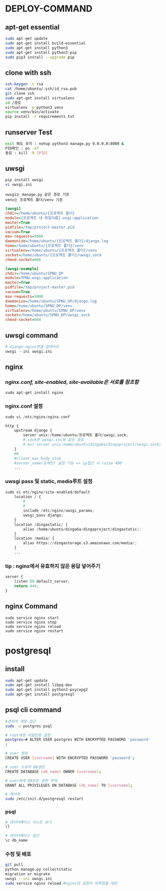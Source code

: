 # DEPLOY-COMMAND <django>

## apt-get essential
```bash
sudo apt-get update
sudo apt-get install build-essential
sudo apt-get install python3
sudo apt-get install python3-pip
sudo pip3 install --upgrade pip
```

## clone with ssh
```bash
ssh-keygen -t rsa
cat /home/ubuntu/.ssh/id_rsa.pub
git clone ssh
sudo apt-get install virtualenv
cd /경로
virtualenv -p python3 venv
source venv/bin/activate
pip install -r requirements.txt
```

## runserver Test
```bash
exit 해도 유지 : nohup python3 manage.py 0.0.0.0:8000 &
PID확인 : ps -ef
종료 : kill -9 [PID]
```

## uwsgi
```bash
pip install uwsgi 
vi uwsgi.ini
```

```comment
uwsgi는 manage.py 같은 경로 기준
venv는 프로젝트 폴더/venv 기준
```

```ini
[uwsgi]
chdir=/home/ubuntu/{프로젝트 폴더}
module={프로젝트 내 파일이름}.wsgi:application
master=True
pidfile=/tmp/project-master.pid
vacuum=True
max-requests=5000
daemonize=/home/ubuntu/{프로젝트 폴더}/django.log
home=/home/ubuntu/{프로젝트 폴더}/venv
virtualenv=/home/ubuntu/{프로젝트 폴더}/venv
socket=/home/ubuntu/{프로젝트 폴더}/uwsgi.sock
chmod-socket=666

[uwsgi-example]
chdir=/home/ubuntu/SPNU_DP
module=TPNU.wsgi:application
master=True
pidfile=/tmp/project-master.pid
vacuum=True
max-requests=5000
daemonize=/home/ubuntu/SPNU_DP/django.log
home=/home/ubuntu/SPNU_DP/venv
virtualenv=/home/ubuntu/SPNU_DP/venv
socket=/home/ubuntu/SPNU_DP/uwsgi.sock
chmod-socket=666
```
## uwsgi command
```python
# django-nginx연결 업데이트
uwsgi --ini uwsgi.ini
```

## nginx
### *nginx.conf, site-enabled, site-available은 서로를 참조함*
```shell
sudo apt-get install nginx
```

### nginx.conf 설정
```python
sudo vi /etc/nginx/nginx.conf

http {
	upstream django {
        server unix:/home/ubuntu/프로젝트 폴더/uwsgi.sock;
        #.sock은 uwsgi.ini와 같은 경로
		# ex) server unix:home/ubuntu/dinga6a/dingaproject/uwsgi.sock;
	}
	##
	#client_max_body_size 
    #server_name(도메인) 설정 가능 => ip접근 시 raise 400
    ...
```



### uwsgi pass 및 static, media루트 설정
```python
sudo vi etc/nginx/site-enabled/default
	location / {
		#
		#
		include /etc/nginx/uwsgi_params;
		uwsgi_pass django;
	}
	location /dingastatic/ {
		alias /home/ubuntu/dinga6a/dingaproject/dingastatic/;
	}
	location /media/ {
		alias https://dingastorage.s3.amazonaws.com/media/;
	}
    ...
```


### tip : nginx에서 유효하지 않은 응답 넣어주기
```python
server {
    listen 80 default_server;
    return 444;
}
```



## nginx Command 
```shell
sudo service nginx start
sudo service nginx stop
sudo service nginx reload
sudo service nginx restart
```



# postgresql
## install
```bash
sudo apt-get update
sudo apt-get install libpq-dev
sudo apt-get install python3-psycopg2
sudo apt-get install postgresql
```
## psql cli command
```bash
#관리자 계정 접근
sudo -u postgres psql

# root계정 비밀번호 설정
postgres=# ALTER USER postgres WITH ENCRYPTED PASSWORD 'password'
;

# user 생성
CREATE USER [username] WITH ENCRYPTED PASSWORD 'password';

# user 소유의 DB생성
CREATE DATABASE [db_name] OWNER [username];

# user에게 DB모든 권한 부여
GRANT ALL PRIVILEGES ON DATABASE [db_name] TO [username];

# 재시작
sudo /etc/init.d/postgresql restart
```

### psql
```bash
# 데이터베이스 리스트 보기
\l

# 데이터베이스 접근
\c db_name
```


### 수정 및 배포
```bash
git pull
python manage.py collectstatic
migration or migrate
uwsgi --ini uwsgi.ini
sudo service nginx reload #nginx의 설정이 바뀌었을 때만
```
